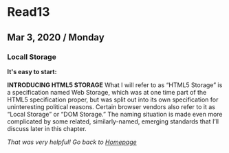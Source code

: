# Read13
## Mar 3, 2020 / Monday

### Locall Storage

**It's easy to start:**


**INTRODUCING HTML5 STORAGE**
What I will refer to as “HTML5 Storage” is a specification named Web Storage, which was at one time part of the HTML5 specification proper, but was split out into its own specification for uninteresting political reasons. Certain browser vendors also refer to it as “Local Storage” or “DOM Storage.” The naming situation is made even more complicated by some related, similarly-named, emerging standards that I’ll discuss later in this chapter.




*That was very helpful! Go back to [Homepage](README.md)*